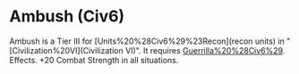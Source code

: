 # Ambush (Civ6)

Ambush is a Tier III for [Units%20%28Civ6%29%23Recon](recon units) in "[Civilization%20VI](Civilization VI)". It requires [Guerrilla%20%28Civ6%29](Guerrilla).
Effects.
+20 Combat Strength in all situations.